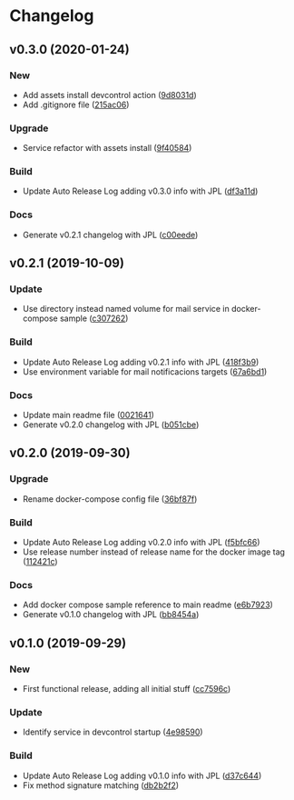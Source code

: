 # Changelog

## v0.3.0 (2020-01-24)

### New

* Add assets install devcontrol action ([9d8031d](https://github.com/teecke/gp-mail/commit/9d8031d))
* Add .gitignore file ([215ac06](https://github.com/teecke/gp-mail/commit/215ac06))

### Upgrade

* Service refactor with assets install ([9f40584](https://github.com/teecke/gp-mail/commit/9f40584))

### Build

* Update Auto Release Log adding v0.3.0 info with JPL ([df3a11d](https://github.com/teecke/gp-mail/commit/df3a11d))

### Docs

* Generate v0.2.1 changelog with JPL ([c00eede](https://github.com/teecke/gp-mail/commit/c00eede))

## v0.2.1 (2019-10-09)

### Update

* Use directory instead named volume for mail service in docker-compose sample ([c307262](https://github.com/teecke/gp-mail/commit/c307262))

### Build

* Update Auto Release Log adding v0.2.1 info with JPL ([418f3b9](https://github.com/teecke/gp-mail/commit/418f3b9))
* Use environment variable for mail notificacions targets ([67a6bd1](https://github.com/teecke/gp-mail/commit/67a6bd1))

### Docs

* Update main readme file ([0021641](https://github.com/teecke/gp-mail/commit/0021641))
* Generate v0.2.0 changelog with JPL ([b051cbe](https://github.com/teecke/gp-mail/commit/b051cbe))

## v0.2.0 (2019-09-30)

### Upgrade

* Rename docker-compose config file ([36bf87f](https://github.com/teecke/gp-mail/commit/36bf87f))

### Build

* Update Auto Release Log adding v0.2.0 info with JPL ([f5bfc66](https://github.com/teecke/gp-mail/commit/f5bfc66))
* Use release number instead of release name for the docker image tag ([112421c](https://github.com/teecke/gp-mail/commit/112421c))

### Docs

* Add docker compose sample reference to main readme ([e6b7923](https://github.com/teecke/gp-mail/commit/e6b7923))
* Generate v0.1.0 changelog with JPL ([bb8454a](https://github.com/teecke/gp-mail/commit/bb8454a))

## v0.1.0 (2019-09-29)

### New

* First functional release, adding all initial stuff ([cc7596c](https://github.com/teecke/gp-mail/commit/cc7596c))

### Update

* Identify service in devcontrol startup ([4e98590](https://github.com/teecke/gp-mail/commit/4e98590))

### Build

* Update Auto Release Log adding v0.1.0 info with JPL ([d37c644](https://github.com/teecke/gp-mail/commit/d37c644))
* Fix method signature matching ([db2b2f2](https://github.com/teecke/gp-mail/commit/db2b2f2))

